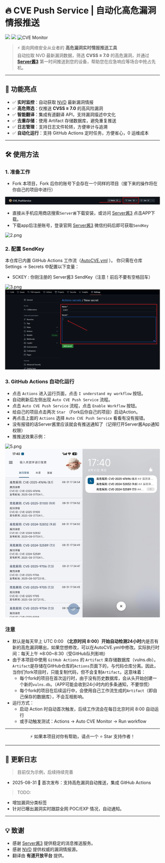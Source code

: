 # 🔥 CVE Push Service | 自动化高危漏洞情报推送

<p align="center">

  <img src="https://img.shields.io/github/stars/hijack1r/CVE_PushService?color=yellow&logo=riseup&logoColor=yellow&style=flat-square"></a>
  <img src="https://img.shields.io/github/forks/hijack1r/CVE_PushService?color=purple&style=flat-square"></a>
  <img src="https://img.shields.io/badge/CVE-PushService-blue?logo=datadog" alt="CVE Monitor">

</p>

> ⚡ 面向网络安全从业者的 **高危漏洞实时情报推送工具**  
> 自动拉取 NVD 最新漏洞数据，筛选 **CVSS ≥ 7.0** 的高危漏洞，并通过 **[Server酱3](https://sc3.ft07.com/)** 第一时间推送到您的设备，帮助您在应急响应等场合中抢占先机。  

---

## 🚀 功能亮点

- ✅ **实时监控**：自动获取 [NVD](https://nvd.nist.gov/) 最新漏洞情报  
- ✅ **高危筛选**：仅推送 **CVSS ≥ 7.0** 的高风险漏洞  
- ✅ **智能翻译**：集成有道翻译 API，支持漏洞描述中文化  
- ✅ **去重存储**：使用 Artifact 存储数据库，避免重复推送  
- ✅ **日志管理**：支持日志文件轮转，方便审计与追溯  
- ✅ **自动化运行**：支持 GitHub Actions 定时任务，方便省心，0 运维成本

---

## 🛠️ 使用方法

### 1. 准备工作

- Fork 本项目，Fork 后你的账号下会存在一个同样的项目（接下来的操作将在你自己的项目中进行）

![1.png](images/1.png)

- 直接从手机应用商店搜索`Server酱`下载安装，或访问 [Server酱3](https://sc3.ft07.com/) 点击APP下载。
- 下载app后注册账号，登录官网 [Server酱3](https://sc3.ft07.com/) 微信扫码后即可获取`SendKey`

![2.png](images/2.png)

### 2. 配置 SendKey

本仓库已内置 GitHub Actions 工作流（[AutoCVE.yml](./workflows/AutoCVE.yml) ）。
你只需在仓库 Settings → Secrets 中配置以下变量：
- SCKEY : 你刚注册的 Server酱3 SendKey（注意！前后不要有空格回车）

![3.png](images/3.png)
![4.png](images/4.png)

### 3. GitHub Actions 自动化运行

- 点击 `Actions` 进入运行页面，点击 `I understand my workflow` 按钮。
- 自动刷新后左侧出现 `Auto CVE Push Service` 流程。
- 点击 `Auto CVE Push Service` 流程，点击 `Enable Workflow` 按钮。
- 给自己的项目点击两次 `Star` （Fork后你自己的项目）启动Action。
- 再点击上面的 `Actions` 选择 `Auto CVE Push Service` 看看有没有报错。
- 没有报错的话Server酱里应该就会有推送通知了（记得打开Server酱App通知权限）
- 推推送效果示例：

![5.png](images/5.png)
![6.jpg](images/6.jpg)


### 注意

- 默认是每天早上 UTC 0:00 **（北京时间 8:00）**开始自动检测**24小时**内是否有新的高危漏洞曝出，如果您想修改，可以在AutoCVE.yml中修改。实际执行时间：每天上午 ≈8:00~8:30（受GitHub队列影响）
- 由于本项目中使用 `GitHub Actions` 的 `Artifact` 来存储数据库（vulns.db）。`Artifact`是存储在GitHub仓库的`Actions`页面下的，与代码仓库分离。因此，当你们fork项目时，只能复制代码，但不会复制`Artifact`。这意味着：
  - 每个fork的项目在首次运行时，由于没有历史数据库，会从头开始创建一个新的`vulns.db`。（APP可能会收到24小时内的多条通知，不要惊慌）
  - 每个fork的项目在后续运行中，会使用自己工作流生成的`Artifact`（即自己保存的数据库），不会互相影响。
- 运行方式：
   - 启动 Action 时自动首次触发，后续工作流会在每日北京时间 8:00 自动运行
   - 或手动触发测试：Actions → Auto CVE Monitor → Run workflow
---

<p align="center">⚡ 如果本项目对你有帮助，请点一个 ⭐ Star 支持作者！</p> 

---


## 📅 更新日志

> 目前仅为示例，后续持续完善

- 2025-08-31 🎉 首次发布：支持高危漏洞自动推送，集成 GitHub Actions

> TODO:
- 增加漏洞分类标签
- 针对已曝出漏洞实时跟踪全网 POC/EXP 情况，自动通知。

---

## 💡 致谢

- 感谢 [Server酱3](https://sc3.ft07.com/) 提供稳定的消息推送服务。
- 感谢 [NVD](https://nvd.nist.gov/) 提供权威的漏洞情报源。
- 翻译由 **有道开放平台** 提供。
